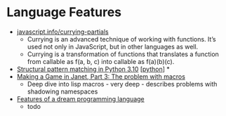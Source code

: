 Language Features
=================

* [javascript.info/currying-partials](https://javascript.info/currying-partials)
    * Currying is an advanced technique of working with functions. It’s used not only in JavaScript, but in other languages as well.
    * Currying is a transformation of functions that translates a function from callable as f(a, b, c) into callable as f(a)(b)(c).
* [Structural pattern matching in Python 3.10](https://benhoyt.com/writings/python-pattern-matching/) [[python]]
    * 
* [Making a Game in Janet, Part 3: The problem with macros](https://ianthehenry.com/posts/janet-game/the-problem-with-macros/)
    * Deep dive into lisp macros - very deep - describes problems with shadowing namespaces
* [Features of a dream programming language](https://dev.to/redbar0n/features-of-a-dream-programming-language-cio)
    * todo

[//begin]: # "Autogenerated link references for markdown compatibility"
[python]: python.md "python3"
[//end]: # "Autogenerated link references"